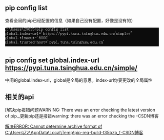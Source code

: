 ## pip config list

查看全局的pip已经配置的信息（如果自己没有配置，好像是没有的）

![1717720680009](images/pip全局配置/1717720680009.png)

## pip config set global.index-url https://pypi.tuna.tsinghua.edu.cn/simple/

中间的global.index-url，global是全局的意思。index-url你要更改的全局属性

## 相关的api

[解决pip报错问题WARNING: There was an error checking the latest version of pip.\_更新pip还是报错warning: there was an error checking the -CSDN博客

[解决ERROR: Cannot determine archive format of C:\\Users\\Zz\\AppData\\Local\\Temp\\pip-req-build-t35bzb\_f-CSDN博客](https://blog.csdn.net/m0_50140251/article/details/115211970)
